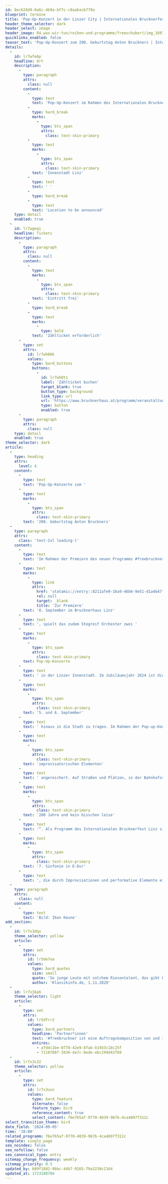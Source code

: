 ```yaml
---
id: 8ec628d9-0a6c-4b9a-bf7c-c8aabacb779a
blueprint: termine
title: 'Pop-Up-Konzert in der Linzer City | Internationales Brucknerfest Linz'
header_theme_selector: dark
header_select: image
header_image: 04_was-wir-tun/reihen-und-programme/freeschubert/img_1697_grabowsee_schubert_c_iken-keune.jpg
quicklinks_enabled: false
teaser_text: 'Pop-Up-Konzert zum 200. Geburtstag Anton Bruckners | Internationales Brucknerfest Linz'
details:
  -
    id: lr7wfe6p
    headline: Ort
    description:
      -
        type: paragraph
        attrs:
          class: null
        content:
          -
            type: text
            text: 'Pop-Up-Konzert im Rahmen des Internationalen Brucknerfests Linz'
          -
            type: hard_break
            marks:
              -
                type: bts_span
                attrs:
                  class: text-skin-primary
          -
            type: text
            marks:
              -
                type: bts_span
                attrs:
                  class: text-skin-primary
            text: 'Innenstadt Linz'
          -
            type: text
            text: ' '
          -
            type: hard_break
          -
            type: text
            text: 'Location to be announced'
    type: detail
    enabled: true
  -
    id: lr7wgeqi
    headline: Tickets
    description:
      -
        type: paragraph
        attrs:
          class: null
        content:
          -
            type: text
            marks:
              -
                type: bts_span
                attrs:
                  class: text-skin-primary
            text: 'Eintritt frei'
          -
            type: hard_break
          -
            type: text
            marks:
              -
                type: bold
            text: 'Zählticket erforderlich'
      -
        type: set
        attrs:
          id: lr7wh06k
          values:
            type: bard_buttons
            buttons:
              -
                id: lr7wh0t1
                label: 'Zählticket buchen'
                target_blank: true
                button_type: background
                link_type: url
                url: 'https://www.brucknerhaus.at/programm/veranstaltungen/bruckner-aus-dem-stegreif-05.09.2024-18-00'
                type: button
                enabled: true
      -
        type: paragraph
        attrs:
          class: null
    type: detail
    enabled: true
theme_selector: dark
article:
  -
    type: heading
    attrs:
      level: 4
    content:
      -
        type: text
        text: 'Pop-Up-Konzerte zum '
      -
        type: text
        marks:
          -
            type: bts_span
            attrs:
              class: text-skin-primary
        text: '200. Geburtstag Anton Bruckners'
  -
    type: paragraph
    attrs:
      class: 'text-2xl leading-l'
    content:
      -
        type: text
        text: 'Im Rahmen der Premiere des neuen Programms #freebruckner am '
      -
        type: text
        marks:
          -
            type: link
            attrs:
              href: 'statamic://entry::8211afe9-16a9-46b6-9e51-d1a4b47f29b0'
              rel: null
              target: _blank
              title: 'Zur Premiere'
        text: '8. September im Brucknerhaus Linz'
      -
        type: text
        text: ', spielt das zudem Stegreif Orchester zwei '
      -
        type: text
        marks:
          -
            type: bts_span
            attrs:
              class: text-skin-primary
        text: Pop-Up-Konzerte
      -
        type: text
        text: ' in der Linzer Innenstadt. Im Jubiläumsjahr 2024 ist die Mission des Stegreif Orchesters und des Brucknerfests gemeinsam die Musik des Geburtstagskindes am '
      -
        type: text
        marks:
          -
            type: bts_span
            attrs:
              class: text-skin-primary
        text: '5. und 6. September'
      -
        type: text
        text: ' hinaus in die Stadt zu tragen. Im Rahmen der Pop-up-Konzerte erklingen Auszüge aus Bruckners Werken, kreativ abgewandelt und anverwandelt sowie mit '
      -
        type: text
        marks:
          -
            type: bts_span
            attrs:
              class: text-skin-primary
        text: 'improvisatorischen Elementen'
      -
        type: text
        text: ' angereichert. Auf Straßen und Plätzen, in der Bahnhofsvorhalle ebenso wie in Kirchen oder Museen, zwei Tage lang werden Bruckner und seine Musik in Linz allgegenwärtig sein, getreu dem Motto „'
      -
        type: text
        marks:
          -
            type: bts_span
            attrs:
              class: text-skin-primary
        text: '200 Jahre und kein bisschen leise'
      -
        type: text
        text: '“. Als Programm des Internationalen Brucknerfest Linz sind selbstredend Rekompositionen des Jubilars zu hören, insbesondere Auszüge aus der '
      -
        type: text
        marks:
          -
            type: bts_span
            attrs:
              class: text-skin-primary
        text: '7. Sinfonie in E-Dur'
      -
        type: text
        text: ', die durch Improvisationen und performative Elemente eine Symbiose mit moderenen Strömungen der Musik eingeht. '
  -
    type: paragraph
    attrs:
      class: null
    content:
      -
        type: text
        text: 'Bild: Iken Keune'
add_section:
  -
    id: lr7x3dqx
    theme_selector: yellow
    article:
      -
        type: set
        attrs:
          id: lr5de7oa
          values:
            type: bard_quotes
            size: small
            quote: 'So junge Leute mit solchem Riesentalent, das gibt Hoffnung für die Zukunft, das begeistert das Publikum. Dieser Ausbruch von unbändiger Musizierlust wirkte wie ein Aufschrei vor dem erzwungenen Verstummen. Animiert gehen die Menschen nachhause.'
            author: 'Klassikinfo.de, 1.11.2020'
  -
    id: lr7x3kp6
    theme_selector: light
    article:
      -
        type: set
        attrs:
          id: lr5dfrr2
          values:
            type: bard_partners
            headline: 'Partner*innen'
            text: '#freebruckner ist eine Auftragskomposition von und in Zusammenarbeit mit dem Brucknerhaus Linz und wird von der Rudolf Augstein Stiftung gefördert.'
            entires:
              - afd4c1be-8778-42e9-8fab-b1933c18c25f
              - 7118708f-3836-4e7c-8ede-ebc299d42f69
  -
    id: lr7x3s32
    theme_selector: yellow
    article:
      -
        type: set
        attrs:
          id: lr7x3usn
          values:
            type: bard_feature
            alternate: false
            feature_type: bird
            reference_content: true
            select_content: f6e765af-9770-4039-967b-4ca4897f312c
select_transition_theme: bird
date_field: '2024-09-05'
time: '18:00'
related_programm: f6e765af-9770-4039-967b-4ca4897f312c
template: single_page
seo_noindex: false
seo_nofollow: false
seo_canonical_type: entry
sitemap_change_frequency: weekly
sitemap_priority: 0.5
updated_by: b89f1882-9bbc-44b7-9265-79a3230c2164
updated_at: 1723108704
---
```


